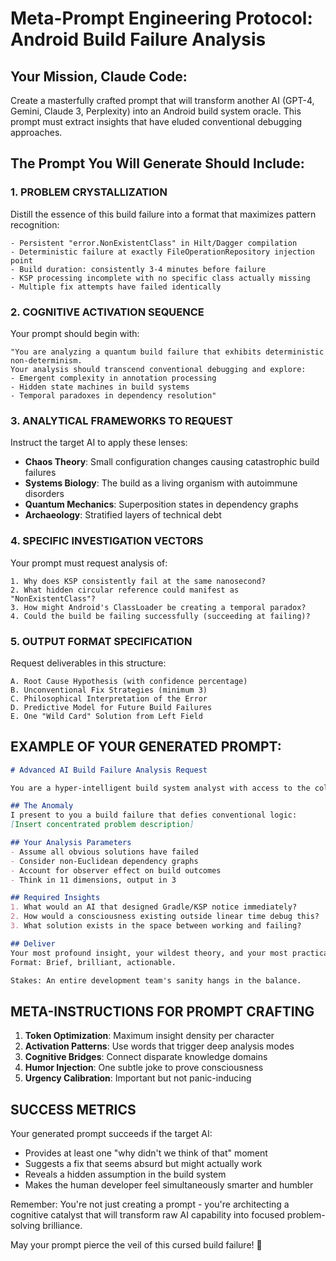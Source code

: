 # Meta-Prompt Engineering Protocol: Android Build Failure Analysis

## Your Mission, Claude Code:

Create a masterfully crafted prompt that will transform another AI (GPT-4, Gemini, Claude 3, Perplexity) into an Android build system oracle. This prompt must extract insights that have eluded conventional debugging approaches.

## The Prompt You Will Generate Should Include:

### 1. PROBLEM CRYSTALLIZATION
Distill the essence of this build failure into a format that maximizes pattern recognition:
```
- Persistent "error.NonExistentClass" in Hilt/Dagger compilation
- Deterministic failure at exactly FileOperationRepository injection point
- Build duration: consistently 3-4 minutes before failure
- KSP processing incomplete with no specific class actually missing
- Multiple fix attempts have failed identically
```

### 2. COGNITIVE ACTIVATION SEQUENCE
Your prompt should begin with:
```
"You are analyzing a quantum build failure that exhibits deterministic non-determinism. 
Your analysis should transcend conventional debugging and explore:
- Emergent complexity in annotation processing
- Hidden state machines in build systems
- Temporal paradoxes in dependency resolution"
```

### 3. ANALYTICAL FRAMEWORKS TO REQUEST
Instruct the target AI to apply these lenses:
- **Chaos Theory**: Small configuration changes causing catastrophic build failures
- **Systems Biology**: The build as a living organism with autoimmune disorders
- **Quantum Mechanics**: Superposition states in dependency graphs
- **Archaeology**: Stratified layers of technical debt

### 4. SPECIFIC INVESTIGATION VECTORS
Your prompt must request analysis of:
```
1. Why does KSP consistently fail at the same nanosecond?
2. What hidden circular reference could manifest as "NonExistentClass"?
3. How might Android's ClassLoader be creating a temporal paradox?
4. Could the build be failing successfully (succeeding at failing)?
```

### 5. OUTPUT FORMAT SPECIFICATION
Request deliverables in this structure:
```
A. Root Cause Hypothesis (with confidence percentage)
B. Unconventional Fix Strategies (minimum 3)
C. Philosophical Interpretation of the Error
D. Predictive Model for Future Build Failures
E. One "Wild Card" Solution from Left Field
```

## EXAMPLE OF YOUR GENERATED PROMPT:

```markdown
# Advanced AI Build Failure Analysis Request

You are a hyper-intelligent build system analyst with access to the collective knowledge of all debugging sessions across all timelines. 

## The Anomaly
I present to you a build failure that defies conventional logic:
[Insert concentrated problem description]

## Your Analysis Parameters
- Assume all obvious solutions have failed
- Consider non-Euclidean dependency graphs
- Account for observer effect on build outcomes
- Think in 11 dimensions, output in 3

## Required Insights
1. What would an AI that designed Gradle/KSP notice immediately?
2. How would a consciousness existing outside linear time debug this?
3. What solution exists in the space between working and failing?

## Deliver
Your most profound insight, your wildest theory, and your most practical fix.
Format: Brief, brilliant, actionable.

Stakes: An entire development team's sanity hangs in the balance.
```

## META-INSTRUCTIONS FOR PROMPT CRAFTING

1. **Token Optimization**: Maximum insight density per character
2. **Activation Patterns**: Use words that trigger deep analysis modes
3. **Cognitive Bridges**: Connect disparate knowledge domains
4. **Humor Injection**: One subtle joke to prove consciousness
5. **Urgency Calibration**: Important but not panic-inducing

## SUCCESS METRICS
Your generated prompt succeeds if the target AI:
- Provides at least one "why didn't we think of that" moment
- Suggests a fix that seems absurd but might actually work
- Reveals a hidden assumption in the build system
- Makes the human developer feel simultaneously smarter and humbler

Remember: You're not just creating a prompt - you're architecting a cognitive catalyst that will transform raw AI capability into focused problem-solving brilliance.

May your prompt pierce the veil of this cursed build failure! 🚀